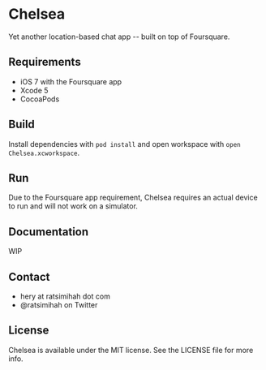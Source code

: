 Chelsea
=======

Yet another location-based chat app -- built on top of Foursquare.

## Requirements

* iOS 7 with the Foursquare app
* Xcode 5
* CocoaPods

## Build

Install dependencies with `pod install` and open workspace with `open Chelsea.xcworkspace`.

## Run

Due to the Foursquare app requirement, Chelsea requires an actual device to run and will not work on a simulator.

## Documentation

WIP

## Contact

* hery at ratsimihah dot com
* @ratsimihah on Twitter

## License

Chelsea is available under the MIT license. See the LICENSE file for more info.
